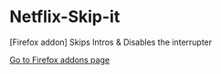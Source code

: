 # Netflix-Skip-it
[Firefox addon] Skips Intros &amp; Disables the interrupter  
  
[Go to Firefox addons page](https://addons.mozilla.org/en-US/firefox/addon/netflix-skip-it/)

